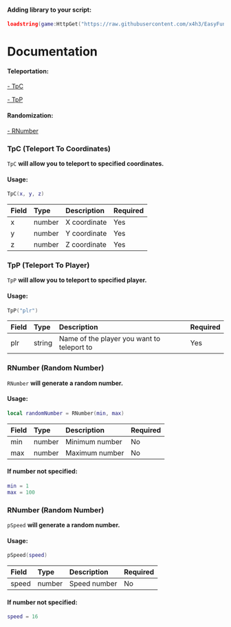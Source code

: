 #### Adding library to your script:
```lua
loadstring(game:HttpGet("https://raw.githubusercontent.com/x4h3/EasyFunctionsLib/main/library.lua"))()
```

# Documentation
#### Teleportation:
[- TpC](https://github.com/x4h3/EasyFunctionsLib/tree/main#tpc-teleport-to-coordinates)

[- TpP](https://github.com/x4h3/EasyFunctionsLib/tree/main#tpp-teleport-to-player)
#### Randomization:
[- RNumber](https://github.com/x4h3/EasyFunctionsLib/tree/main#rnumber-random-number)

### TpC (Teleport To Coordinates)
`TpC` **will allow you to teleport to specified coordinates.**

#### Usage:
```lua
TpC(x, y, z)
```

| Field | Type | Description | Required
| :-------- | :------- | :------- | :------- |
| x | number | X coordinate | Yes |
| y | number | Y coordinate | Yes |
| z | number | Z coordinate | Yes |

### TpP (Teleport To Player)
`TpP` **will allow you to teleport to specified player.**

#### Usage:
```lua
TpP("plr")
```

| Field | Type | Description | Required
| :-------- | :------- | :------- | :------- |
| plr | string | Name of the player you want to teleport to | Yes |

### RNumber (Random Number)
`RNumber` **will generate a random number.**

#### Usage:
```lua
local randomNumber = RNumber(min, max)
```

| Field | Type | Description | Required
| :-------- | :------- | :------- | :------- |
| min | number | Minimum number | No |
| max | number | Maximum number | No |

#### If number not specified:
```lua
min = 1
max = 100
```

### RNumber (Random Number)
`pSpeed` **will generate a random number.**

#### Usage:
```lua
pSpeed(speed)
```

| Field | Type | Description | Required
| :-------- | :------- | :------- | :------- |
| speed | number | Speed number | No |

#### If number not specified:
```lua
speed = 16
```
